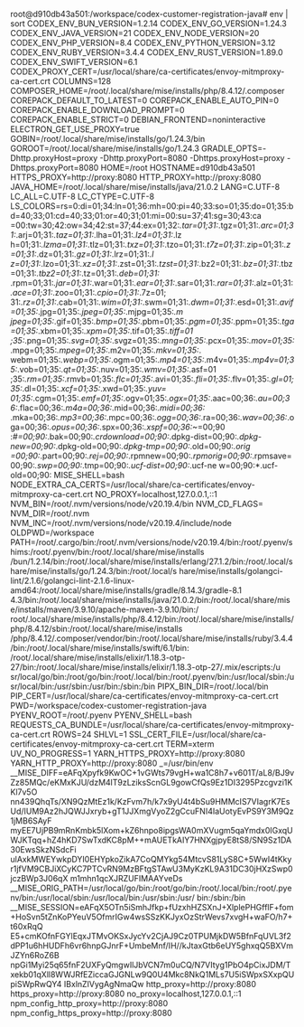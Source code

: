 root@d910db43a501:/workspace/codex-customer-registration-java# env | sort
CODEX_ENV_BUN_VERSION=1.2.14
CODEX_ENV_GO_VERSION=1.24.3
CODEX_ENV_JAVA_VERSION=21
CODEX_ENV_NODE_VERSION=20
CODEX_ENV_PHP_VERSION=8.4
CODEX_ENV_PYTHON_VERSION=3.12
CODEX_ENV_RUBY_VERSION=3.4.4
CODEX_ENV_RUST_VERSION=1.89.0
CODEX_ENV_SWIFT_VERSION=6.1
CODEX_PROXY_CERT=/usr/local/share/ca-certificates/envoy-mitmproxy-ca-cert.crt
COLUMNS=128
COMPOSER_HOME=/root/.local/share/mise/installs/php/8.4.12/.composer
COREPACK_DEFAULT_TO_LATEST=0
COREPACK_ENABLE_AUTO_PIN=0
COREPACK_ENABLE_DOWNLOAD_PROMPT=0
COREPACK_ENABLE_STRICT=0
DEBIAN_FRONTEND=noninteractive
ELECTRON_GET_USE_PROXY=true
GOBIN=/root/.local/share/mise/installs/go/1.24.3/bin
GOROOT=/root/.local/share/mise/installs/go/1.24.3
GRADLE_OPTS=-Dhttp.proxyHost=proxy -Dhttp.proxyPort=8080 -Dhttps.proxyHost=proxy -Dhttps.proxyPort=8080
HOME=/root
HOSTNAME=d910db43a501
HTTPS_PROXY=http://proxy:8080
HTTP_PROXY=http://proxy:8080
JAVA_HOME=/root/.local/share/mise/installs/java/21.0.2
LANG=C.UTF-8
LC_ALL=C.UTF-8
LC_CTYPE=C.UTF-8
LS_COLORS=rs=0:di=01;34:ln=01;36:mh=00:pi=40;33:so=01;35:do=01;35:bd=40;33;01:cd=40;33;01:or=40;31;01:mi=00:su=37;41:sg=30;43:ca
=00:tw=30;42:ow=34;42:st=37;44:ex=01;32:*.tar=01;31:*.tgz=01;31:*.arc=01;31:*.arj=01;31:*.taz=01;31:*.lha=01;31:*.lz4=01;31:*.lz
h=01;31:*.lzma=01;31:*.tlz=01;31:*.txz=01;31:*.tzo=01;31:*.t7z=01;31:*.zip=01;31:*.z=01;31:*.dz=01;31:*.gz=01;31:*.lrz=01;31:*.l
z=01;31:*.lzo=01;31:*.xz=01;31:*.zst=01;31:*.tzst=01;31:*.bz2=01;31:*.bz=01;31:*.tbz=01;31:*.tbz2=01;31:*.tz=01;31:*.deb=01;31:*
.rpm=01;31:*.jar=01;31:*.war=01;31:*.ear=01;31:*.sar=01;31:*.rar=01;31:*.alz=01;31:*.ace=01;31:*.zoo=01;31:*.cpio=01;31:*.7z=01;
31:*.rz=01;31:*.cab=01;31:*.wim=01;31:*.swm=01;31:*.dwm=01;31:*.esd=01;31:*.avif=01;35:*.jpg=01;35:*.jpeg=01;35:*.mjpg=01;35:*.m
jpeg=01;35:*.gif=01;35:*.bmp=01;35:*.pbm=01;35:*.pgm=01;35:*.ppm=01;35:*.tga=01;35:*.xbm=01;35:*.xpm=01;35:*.tif=01;35:*.tiff=01
;35:*.png=01;35:*.svg=01;35:*.svgz=01;35:*.mng=01;35:*.pcx=01;35:*.mov=01;35:*.mpg=01;35:*.mpeg=01;35:*.m2v=01;35:*.mkv=01;35:*.
webm=01;35:*.webp=01;35:*.ogm=01;35:*.mp4=01;35:*.m4v=01;35:*.mp4v=01;35:*.vob=01;35:*.qt=01;35:*.nuv=01;35:*.wmv=01;35:*.asf=01
;35:*.rm=01;35:*.rmvb=01;35:*.flc=01;35:*.avi=01;35:*.fli=01;35:*.flv=01;35:*.gl=01;35:*.dl=01;35:*.xcf=01;35:*.xwd=01;35:*.yuv=
01;35:*.cgm=01;35:*.emf=01;35:*.ogv=01;35:*.ogx=01;35:*.aac=00;36:*.au=00;36:*.flac=00;36:*.m4a=00;36:*.mid=00;36:*.midi=00;36:*
.mka=00;36:*.mp3=00;36:*.mpc=00;36:*.ogg=00;36:*.ra=00;36:*.wav=00;36:*.oga=00;36:*.opus=00;36:*.spx=00;36:*.xspf=00;36:*~=00;90
:*#=00;90:*.bak=00;90:*.crdownload=00;90:*.dpkg-dist=00;90:*.dpkg-new=00;90:*.dpkg-old=00;90:*.dpkg-tmp=00;90:*.old=00;90:*.orig
=00;90:*.part=00;90:*.rej=00;90:*.rpmnew=00;90:*.rpmorig=00;90:*.rpmsave=00;90:*.swp=00;90:*.tmp=00;90:*.ucf-dist=00;90:*.ucf-ne
w=00;90:*.ucf-old=00;90:
MISE_SHELL=bash
NODE_EXTRA_CA_CERTS=/usr/local/share/ca-certificates/envoy-mitmproxy-ca-cert.crt
NO_PROXY=localhost,127.0.0.1,::1
NVM_BIN=/root/.nvm/versions/node/v20.19.4/bin
NVM_CD_FLAGS=
NVM_DIR=/root/.nvm
NVM_INC=/root/.nvm/versions/node/v20.19.4/include/node
OLDPWD=/workspace
PATH=/root/.cargo/bin:/root/.nvm/versions/node/v20.19.4/bin:/root/.pyenv/shims:/root/.pyenv/bin:/root/.local/share/mise/installs
/bun/1.2.14/bin:/root/.local/share/mise/installs/erlang/27.1.2/bin:/root/.local/share/mise/installs/go/1.24.3/bin:/root/.local/s
hare/mise/installs/golangci-lint/2.1.6/golangci-lint-2.1.6-linux-amd64:/root/.local/share/mise/installs/gradle/8.14.3/gradle-8.1
4.3/bin:/root/.local/share/mise/installs/java/21.0.2/bin:/root/.local/share/mise/installs/maven/3.9.10/apache-maven-3.9.10/bin:/
root/.local/share/mise/installs/php/8.4.12/bin:/root/.local/share/mise/installs/php/8.4.12/sbin:/root/.local/share/mise/installs
/php/8.4.12/.composer/vendor/bin:/root/.local/share/mise/installs/ruby/3.4.4/bin:/root/.local/share/mise/installs/swift/6.1/bin:
/root/.local/share/mise/installs/elixir/1.18.3-otp-27/bin:/root/.local/share/mise/installs/elixir/1.18.3-otp-27/.mix/escripts:/u
sr/local/go/bin:/root/go/bin:/root/.local/bin:/root/.pyenv/bin:/usr/local/sbin:/usr/local/bin:/usr/sbin:/usr/bin:/sbin:/bin
PIPX_BIN_DIR=/root/.local/bin
PIP_CERT=/usr/local/share/ca-certificates/envoy-mitmproxy-ca-cert.crt
PWD=/workspace/codex-customer-registration-java
PYENV_ROOT=/root/.pyenv
PYENV_SHELL=bash
REQUESTS_CA_BUNDLE=/usr/local/share/ca-certificates/envoy-mitmproxy-ca-cert.crt
ROWS=24
SHLVL=1
SSL_CERT_FILE=/usr/local/share/ca-certificates/envoy-mitmproxy-ca-cert.crt
TERM=xterm
UV_NO_PROGRESS=1
YARN_HTTPS_PROXY=http://proxy:8080
YARN_HTTP_PROXY=http://proxy:8080
_=/usr/bin/env
__MISE_DIFF=eAFqXpyfk9KwOC+1vGWts79vgH+wa1C8h7+v601T/aL8/BJ9vZz85MQc/eKMxKJU/dzM4lT9zLziksScnGL9gowCfQs9Ez1DI3295Pzcgvzi1KKl7v5O
nn439QhqTs/XN9QzMtEz1k/KzFvm7h/k7x9yU4t4bSu9HMMcIS7VIagrK7EsUd/IUM9Az2hJQWJJxryb+gT1JJXmgVyoZ2gCcuFNI4IaUotyEvPS9Y3M9Qz1jMB6SAyF
myEE7UjPB9mRnKmbk5lXom+kZ6hnpo8ipgsWA0mXVugm5qaYmdx0IGxqUWJKTqq+hZ4hKD7SwTxdKC8pM++mAUETkAIY7HNXgjpyE8tS8/SN9Sz1DA30EwsSkzNSdcFi
ulAxkMWEYwkpDYI0EHYpkoZikA7CoQMYkg54MtcvS81LyS8C+5WwI4tKkyr1jfVM9CBJiXCyKC7PTCvRN9MzBFtgSTAwU3MyKzKL9A31DC30jHXzSwp0jczBWp3J06qX
m1mhn1qcXJRZUFIMAAYveDs
__MISE_ORIG_PATH=/usr/local/go/bin:/root/go/bin:/root/.local/bin:/root/.pyenv/bin:/usr/local/sbin:/usr/local/bin:/usr/sbin:/usr/
bin:/sbin:/bin
__MISE_SESSION=eAFqX5OTn5iSmhJfkp+fUzxhHZSXnJ+XlplePHGfflF+fom+HoSvn5tZnKoPYeuV5OfmrIGw4wsSSzKKJyxOzStrWevs7xvgH+waFO/h7+t60xRqQ
E5+cmKOfnFGYlEqxJTMvOKSxJycYv2CjAJ9Cz0TPUMjkDW5BfnFqUVL3f2dPP1u6hHUDFh6vr6hnpGJnrF+UmbeMnf/IH//kJtaxGtb6eUY5ghxqQ5BXVmJZYn6RoZ6B
npGi1Myi25q65fnF2UXFyQmgwIlJbVCN7m0uCQ/N7VItyg1PbO4pCixJDM/Txekb01qXll8WWJRfEZiccaGJGNLw9Q0U4Mkc8NkQ1MLs7U5iSWpxSXxpQUpiSWpRwQY4
IBxlnZIVygAgNmaQw
http_proxy=http://proxy:8080
https_proxy=http://proxy:8080
no_proxy=localhost,127.0.0.1,::1
npm_config_http_proxy=http://proxy:8080
npm_config_https_proxy=http://proxy:8080